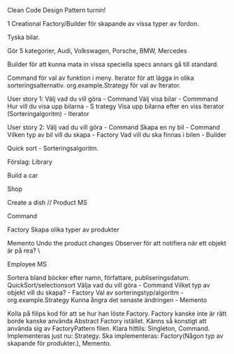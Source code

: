 Clean Code Design Pattern turnin!

1 Creational Factory/Builder för skapande av vissa typer av fordon.

Tyska bilar.

Gör 5 kategorier, Audi, Volkswagen, Porsche, BMW, Mercedes

Builder för att kunna mata in vissa speciella specs annars gå till standard.


Command för val av funktion i meny.
Iterator för att lägga in olika sorteringsalternativ.
org.example.Strategy för val av Iterator.

User story 1:
Välj vad du vill göra - Command
Välj visa bilar - Commmand
Hur vill du visa upp bilarna - S trategy
Visa upp bilarna efter en viss Iterator (Sorteringalgoritm) - Iterator

User story 2:
Välj vad du vill göra - Command
Skapa en ny bil - Command
Vilken typ av bil vill du skapa - Factory
Vad vill du ska finnas i bilen - Builder

Quick sort - Sorteringsalgoritm.




Förslag:
Library

Build a car

Shop

Create a dish
//
Product MS

Command

Factory Skapa olika typer av produkter

Memento Undo the product changes
Observer för att notifiera när ett objekt är på rea?
\\

Employee MS


Sortera bland böcker efter namn, författare, publiseringsdatum. QuickSort/selectionsort
Välja vad du vill göra - Command
Vilket typ av objekt vill du skapa? - Factory
Val av sorteringstyp/algoritm - org.example.Strategy
Kunna ångra det senaste ändringen - Memento


Kolla på filips kod för att se hur han löste Factory. Factory kanske inte är rätt borde kanske använda Abstract Factory istället. Känns så konstigt att använda sig av FactoryPattern filen.
Klara hittils: Singleton, Command.
Implementeras just nu: Strategy.
Ska implementeras: Factory(Någon typ av skapande för produkter.), Memento.

